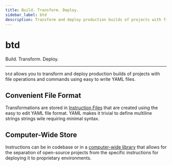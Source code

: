 ```yaml
---
title: Build. Transform. Deploy.
sidebar_label: btd
description: Transform and deploy production builds of projects with file operations and commands using easy to write YAML files.
---
```


# btd

<div style={{fontSize: '1.75rem'}}>Build. Transform. Deploy.</div>

---

`btd` allows you to transform and deploy production builds of projects with file operations and commands using easy to write YAML files.

## Convenient File Format

Transformations are stored in [Instruction Files](file-format) that are created using the easy to edit YAML file format. YAML makes it trivial to define multiline strings strings wile requiring minimal syntax.

## Computer-Wide Store

Instructions can be in codebase or in a [computer-wide library](the-library) that allows for the separation of open-source projects from the specific instructions for deploying it to proprietary environments.

